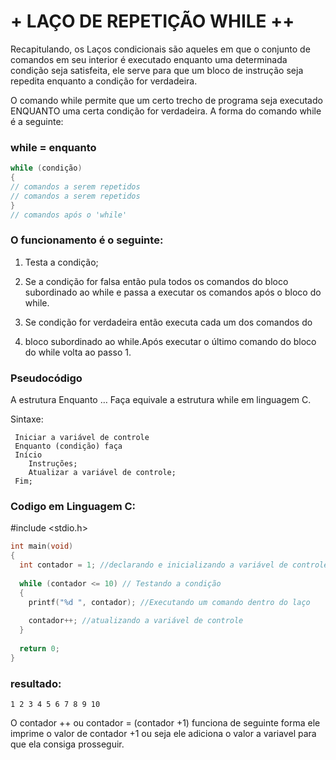 # + LAÇO DE REPETIÇÃO WHILE ++

Recapitulando, os Laços condicionais são aqueles em que o conjunto de comandos em seu interior é executado enquanto uma determinada condição seja satisfeita, ele serve para que um bloco de instrução seja repedita enquanto a condição for verdadeira. 

O comando while permite que um certo trecho de programa seja executado ENQUANTO uma certa condição for verdadeira. A forma do comando while é a seguinte:
### while = enquanto

```c
while (condição)
{
// comandos a serem repetidos
// comandos a serem repetidos
}
// comandos após o 'while'
```

### O funcionamento é o seguinte:

1) Testa a condição;

2) Se a  condição for falsa então pula todos os comandos do bloco subordinado ao while e passa a executar os comandos após o bloco do while.
    
3) Se  condição for verdadeira então executa cada um dos comandos do 

4) bloco subordinado ao while.Após executar o último comando do bloco do while volta ao passo 1.

### Pseudocódigo

A estrutura Enquanto … Faça equivale a estrutura while em linguagem C.

Sintaxe:
```
 Iniciar a variável de controle
 Enquanto (condição) faça
 Início
    Instruções;
    Atualizar a variável de controle;
 Fim;
```

### Codigo em Linguagem C:

#include <stdio.h>

```C
int main(void)
{
  int contador = 1; //declarando e inicializando a variável de controle
  
  while (contador <= 10) // Testando a condição
  {
    printf("%d ", contador); //Executando um comando dentro do laço
    
    contador++; //atualizando a variável de controle
  }  
  
  return 0;
}
```

### resultado:
```
1 2 3 4 5 6 7 8 9 10 
```

O contador ++ ou contador = (contador +1) funciona de seguinte forma ele imprime o valor de contador +1 ou seja ele adiciona o valor a variavel para que ela consiga prosseguir.
